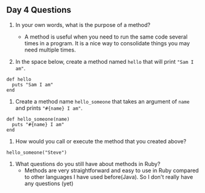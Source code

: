 ## Day 4 Questions

1. In your own words, what is the purpose of a method?
    - A method is useful when you need to run the same code several times in a program. It is a nice way to consolidate things you may need multiple times.

1. In the space below, create a method named `hello` that will print `"Sam I am"`.
```
def hello
  puts "Sam I am"
end
```

1. Create a method name `hello_someone` that takes an argument of `name` and prints `"#{name} I am"`.

```
def hello_someone(name)
  puts "#{name} I am"
end
```

1. How would you call or execute the method that you created above?
```
hello_someone("Steve")
```

1. What questions do you still have about methods in Ruby?
    - Methods are very straightforward and easy to use in Ruby compared to other languages I have used before(Java). So I don't really have any questions (yet)
